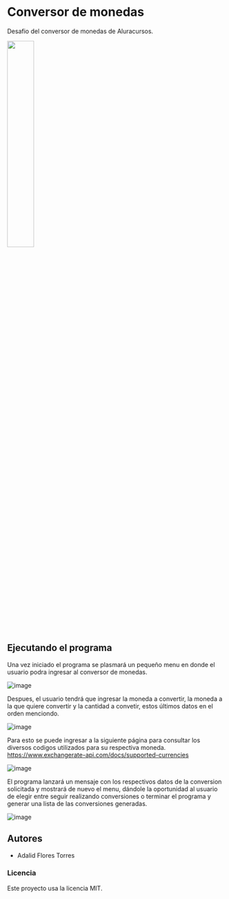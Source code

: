 # Conversor de monedas

Desafio del conversor de monedas de Aluracursos.

<img src="https://github.com/Adalo01/Challenge-Conversor-de-monedas/assets/89317158/a0192bc8-085f-4fcb-9c49-19ba0ed146be" width=35% height=35%>


## Ejecutando el programa

Una vez iniciado el programa se plasmará un pequeño menu en donde el usuario podra ingresar al conversor de monedas.

![image](https://github.com/Adalo01/Challenge-Conversor-de-monedas/assets/89317158/fa5c7ee2-b4da-4088-a698-d8e921acc718)


Despues, el usuario tendrá que ingresar la moneda a convertir, la moneda a la que quiere convertir y la cantidad a convetir, estos últimos datos en el orden menciondo.

![image](https://github.com/Adalo01/Challenge-Conversor-de-monedas/assets/89317158/c7ba7f94-87f7-4c00-b2ef-32c2308ed28c)

Para esto se puede ingresar a la siguiente página para consultar los diversos codigos utilizados para su respectiva moneda. 
https://www.exchangerate-api.com/docs/supported-currencies


![image](https://github.com/Adalo01/Challenge-Conversor-de-monedas/assets/89317158/b0b96264-f33b-45f4-8da3-1b87db9ebd54)

El programa lanzará un mensaje con los respectivos datos de la conversion solicitada y mostrará de nuevo el menu, dándole la oportunidad al usuario de elegir entre seguir realizando conversiones o terminar el programa y generar una lista de las conversiones generadas.

![image](https://github.com/Adalo01/Challenge-Conversor-de-monedas/assets/89317158/0e55e3ed-ee06-4df5-8882-65ef4e5fa1aa)

## Autores
- Adalid Flores Torres

### Licencia
Este proyecto usa la licencia MIT.
